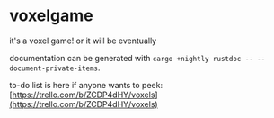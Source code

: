 # voxelgame

it's a voxel game! or it will be eventually

documentation can be generated with `cargo +nightly rustdoc -- --document-private-items`.

to-do list is here if anyone wants to peek: [https://trello.com/b/ZCDP4dHY/voxels](https://trello.com/b/ZCDP4dHY/voxels)
